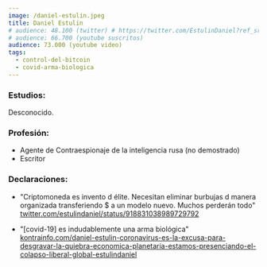 ```yaml
---
image: /daniel-estulin.jpeg
title: Daniel Estulin
# audience: 48.100 (twitter) # https://twitter.com/EstulinDaniel?ref_src=twsrc%5Egoogle%7Ctwcamp%5Eserp%7Ctwgr%5Eauthor
# audience: 66.700 (youtube suscritos)
audience: 73.000 (youtube video)
tags: 
  - control-del-bitcoin
  - covid-arma-biologica
---
```


### Estudios:

Desconocido.

### Profesión:

- Agente de Contraespionaje de la inteligencia rusa (no demostrado)
- Escritor

### Declaraciones:

- "Criptomoneda es invento d élite. Necesitan eliminar burbujas d manera organizada transferiendo $ a un modelo nuevo.  Muchos perderán todo"
[twitter.com/estulindaniel/status/918831038989729792](https://twitter.com/estulindaniel/status/918831038989729792)

- "[covid-19] es indudablemente una arma biológica" [kontrainfo.com/daniel-estulin-coronavirus-es-la-excusa-para-desgravar-la-quiebra-economica-planetaria-estamos-presenciando-el-colapso-liberal-global-estulindaniel](https://kontrainfo.com/daniel-estulin-coronavirus-es-la-excusa-para-desgravar-la-quiebra-economica-planetaria-estamos-presenciando-el-colapso-liberal-global-estulindaniel/)